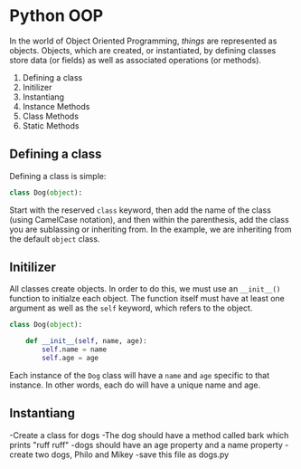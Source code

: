 # Python OOP

In the world of Object Oriented Programming, *things* are represented as objects. Objects, which are created, or instantiated, by defining classes store data (or fields) as well as associated operations (or methods).


1. Defining a class
2. Initilizer
3. Instantiang
4. Instance Methods
5. Class Methods
6. Static Methods

## Defining a class

Defining a class is simple:

```python
class Dog(object):
```

Start with the reserved `class` keyword, then add the name of the class (using CamelCase notation), and then within the parenthesis, add the class you are sublassing or inheriting from. In the example, we are inheriting from the default `object` class.

## Initilizer

All classes create objects. In order to do this, we must use an `__init__()` function to initialze each object. The function itself must have at least one argument as well as the `self` keyword, which refers to the object. 


```python
class Dog(object):

    def __init__(self, name, age):
        self.name = name
        self.age = age
```

Each instance of the `Dog` class will have a `name` and `age` specific to that instance. In other words, each do will have a unique name and age.

## Instantiang


-Create a class for dogs
-The dog should have a method called bark which prints "ruff ruff"
-dogs should have an age property and a name property
-create two dogs, Philo and Mikey
-save this file as dogs.py
